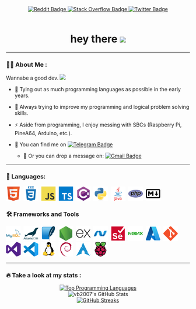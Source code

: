 <div id="header" align="center">
  <div id="badges">
    <!-- <a href="https://www.linkedin.com/in/bal%C3%A1zs-v%C3%A1gv%C3%B6lgyi-a51b852a7/">
      <img src="https://img.shields.io/badge/LinkedIn-blue?style=for-the-badge&logo=linkedin&logoColor=white" alt="LinkedIn Badge"/>
    </a> -->
    <a target="_blank" href="https://www.reddit.com/u/VB2007_">
      <img src="https://img.shields.io/badge/Reddit-red?style=for-the-badge&logo=reddit&logoColor=white" alt="Reddit Badge"/>
    </a>
    <a target="_blank" href="https://stackoverflow.com/users/17977546/vb2007">
      <img src="https://img.shields.io/badge/Stack_Overflow-orange?style=for-the-badge&logo=stack-overflow&logoColor=white" alt="Stack Overflow Badge"/>
    </a>
    <a target="_blank" href="https://twitter.com/vb2007_">
      <img src="https://img.shields.io/badge/Twitter-blue?style=for-the-badge&logo=twitter&logoColor=white" alt="Twitter Badge"/>
    </a>
  </div>
  <img src="https://komarev.com/ghpvc/?username=vb2007&style=flat-square&color=blue" alt=""/>
  <h1>
  hey there <img src="https://media.giphy.com/media/hvRJCLFzcasrR4ia7z/giphy.gif" width="30px"/>
  </h1>
  <!-- <div align="center">
  <img src="https://media.giphy.com/media/dWesBcTLavkZuG35MI/giphy.gif" width="600" height="300"/>
  </div> -->
</div>

---

### :man_technologist: About Me :

Wannabe a good dev. <img src="https://media.giphy.com/media/WUlplcMpOCEmTGBtBW/giphy.gif" width="30px"/> 

- :telescope: Tying out as much programming languages as possible in the early years.

- :seedling: Always trying to improve my programming and logical problem solving skills.

- :zap: Aside from programming, I enjoy messing with SBCs (Raspberry Pi, PineA64, Arduino, etc.).

- :iphone: You can find me on [![Telegram Badge](https://img.shields.io/badge/-Telegram-blue?style=flat&logo=Telegram&logoColor=white)](https://t.me/VB2007_res)
  - :email: Or you can drop a message on: [![Gmail Badge](https://img.shields.io/badge/-admin@vb2007.hu-orange?style=flat&logo=Gmail&logoColor=white)](mailto:admin@vb2007.hu)

---

### :book: Languages:
<div>
  <a target="_blank" href="https://en.wikipedia.org/wiki/HTML"><img src="https://github.com/devicons/devicon/blob/master/icons/html5/html5-original.svg" title="HTML5" alt="HTML" width="40" height="40"/></a>&nbsp;
  <a target="_blank" href="https://en.wikipedia.org/wiki/CSS"><img src="https://github.com/devicons/devicon/blob/master/icons/css3/css3-plain-wordmark.svg"  title="CSS3" alt="CSS" width="40" height="40"/></a>&nbsp;
  <a target="_blank" href="https://en.wikipedia.org/wiki/JavaScript"><img src="https://github.com/devicons/devicon/blob/master/icons/javascript/javascript-original.svg" title="JavaScript" alt="JavaScript" width="40" height="40"/></a>&nbsp;
  <a target="_blank" href="https://en.wikipedia.org/wiki/TypeScript"><img src="https://github.com/devicons/devicon/blob/master/icons/typescript/typescript-original.svg" title="TypeScript" alt="TypeScript" width="40" height="40"/></a>&nbsp;
  <a target="_blank" href="https://en.wikipedia.org/wiki/C_Sharp_(programming_language)"><img src="https://github.com/devicons/devicon/blob/master/icons/csharp/csharp-original.svg" title="C#" alt="C#" width="40" height="40"/></a>&nbsp;
  <a target="_blank" href="https://en.wikipedia.org/wiki/Python_(programming_language)"><img src="https://github.com/devicons/devicon/blob/master/icons/python/python-original.svg" title="Python" **alt="Python" width="40" height="40"/></a>&nbsp;
  <a target="_blank" href="https://en.wikipedia.org/wiki/Java_(programming_language)"><img src="https://github.com/devicons/devicon/blob/master/icons/java/java-original-wordmark.svg" title="Java" alt="Java" width="40" height="40"/></a>&nbsp;
  <a target="_blank" href="https://en.wikipedia.org/wiki/PHP"><img src="https://github.com/devicons/devicon/blob/master/icons/php/php-original.svg" title="PHP" alt="PHP" width="40" height="40"/></a>&nbsp;
  <a target="_blank" href="https://en.wikipedia.org/wiki/Markdown"><img src="https://github.com/devicons/devicon/blob/master/icons/markdown/markdown-original.svg" title="Markdown" alt="Markdown" width="40" height="40"/></a>&nbsp; <!--That's far from a programming language...-->
</div>

### :hammer_and_wrench: Frameworks and Tools 
<div>
  <a target="_blank" href="https://en.wikipedia.org/wiki/MySQL"><img src="https://github.com/devicons/devicon/blob/master/icons/mysql/mysql-original-wordmark.svg" title="MySQL" alt="MySQL" width="40" height="40"/></a>&nbsp;
  <a target="_blank" href="https://en.wikipedia.org/wiki/MariaDB"><img src="https://github.com/devicons/devicon/blob/master/icons/mariadb/mariadb-original-wordmark.svg" title="MariaDB" alt="MariaDB" width="40" height="40"/></a>&nbsp;
  <a target="_blank" href="https://en.wikipedia.org/wiki/SQLite"><img src="https://github.com/devicons/devicon/blob/master/icons/sqlite/sqlite-original.svg" title="SQLite"  alt="SQLite" width="40" height="40"/></a>&nbsp;
  <a target="_blank" href="https://en.wikipedia.org/wiki/Node.js"><img src="https://github.com/devicons/devicon/blob/master/icons/nodejs/nodejs-original.svg" title="NodeJS" alt="Node.Js" width="40" height="40"/></a>&nbsp;
  <a target="_blank" href="https://en.wikipedia.org/wiki/Express.js"><img src="https://github.com/devicons/devicon/blob/master/icons/express/express-original.svg" title="NodeJS" alt="Express.Js" width="40" height="40"/></a>&nbsp;
  <a target="_blank" href="https://en.wikipedia.org/wiki/.NET_Framework"><img src="https://github.com/devicons/devicon/blob/master/icons/dot-net/dot-net-original.svg" title=".NET" alt=".NET" width="40" height="40"/></a>&nbsp;
  <a target="_blank" href="https://en.wikipedia.org/wiki/Selenium_(software)"><img src="https://github.com/devicons/devicon/blob/master/icons/selenium/selenium-original.svg" title="Selenium" alt="Selenium" width="40" height="40"/></a>&nbsp;
  <a target="_blank" href="https://en.wikipedia.org/wiki/Nginx"><img src="https://github.com/devicons/devicon/blob/master/icons/nginx/nginx-original.svg" title="Nginx" alt="Nginx" width="40" height="40"/></a>&nbsp;
  <a target="_blank" href="https://en.wikipedia.org/wiki/Microsoft_Azure"><img src="https://github.com/devicons/devicon/blob/master/icons/azure/azure-original.svg" title="Azure" alt="Azure" width="40" height="40"/></a>&nbsp;
  <a target="_blank" href="https://en.wikipedia.org/wiki/Git"><img src="https://github.com/devicons/devicon/blob/master/icons/git/git-plain.svg" title="Git" alt="Git" width="40" height="40"/></a>&nbsp;
  <a target="_blank" href="https://en.wikipedia.org/wiki/Visual_Studio"><img src="https://github.com/devicons/devicon/blob/master/icons/visualstudio/visualstudio-plain.svg" title="Visual Studio" **alt="Visual Studio" width="40" height="40"/></a>&nbsp;
  <a target="_blank" href="https://en.wikipedia.org/wiki/Visual_Studio_Code"><img src="https://github.com/devicons/devicon/blob/master/icons/vscode/vscode-original.svg" title="VSCode" alt="VSCode" width="40" height="40"/></a>&nbsp;
  <!-- <a href=""><img src="https://github.com/devicons/devicon/blob/master/icons/vscode/vscode-original.svg" title="Eclipse" **alt="Eclipse" width="40" height="40"/></a>&nbsp; -->
  <a target="_blank" href="https://en.wikipedia.org/wiki/Linux"><img src="https://github.com/devicons/devicon/blob/master/icons/linux/linux-original.svg" title="Linux" alt="Linux" width="40" height="40"/></a>&nbsp;
  <a target="_blank" href="https://en.wikipedia.org/wiki/Debian"><img src="https://github.com/devicons/devicon/blob/master/icons/debian/debian-original.svg" title="Debian Linux" alt="Debian Linux" width="40" height="40"/></a>&nbsp;
  <a target="_blank" href="https://en.wikipedia.org/wiki/Arch_Linux"><img src="https://github.com/devicons/devicon/blob/master/icons/archlinux/archlinux-original.svg" title="Arch Linux" alt="Arch Linux" width="40" height="40"/></a>&nbsp;
  <a target="_blank" href="https://en.wikipedia.org/wiki/Raspberry_Pi"><img src="https://github.com/devicons/devicon/blob/master/icons/raspberrypi/raspberrypi-original.svg" title="Raspberry Pi" alt="Raspberry Pi" width="40" height="40"/></a>&nbsp;
</div>

---

### :fire: Take a look at my stats :
<div align="center">

  [![Top Programming Languages](https://github-readme-stats.vercel.app/api/top-langs/?username=vb2007&layout=compact&theme=gotham)](https://github.com/anuraghazra/github-readme-stats)
  <br>
  ![vb2007's GitHub Stats](https://github-readme-stats.vercel.app/api?username=vb2007&show_icons=true&theme=gotham&rank_icon=github)
  <br>
  [![GitHub Streaks](http://github-readme-streak-stats.herokuapp.com?user=vb2007&theme=gotham)](https://git.io/streak-stats)
  
</div>
